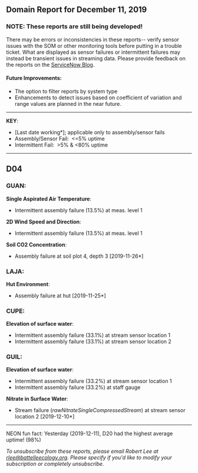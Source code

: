 ## Domain Report for December 11, 2019


### NOTE: These reports are still being developed!
There may be errors or inconsistencies in these reports-- verify sensor issues with the SOM or other monitoring tools before putting in a trouble ticket. What are displayed as sensor failures or intermittent failures may instead be transient issues in streaming data.
Please provide feedback on the reports on the [ServiceNow Blog](https://neon.service-now.com/community?id=community_blog&sys_id=9b4fbe8adbed734017ecf9041d9619be).

#### Future Improvements: 
 - The option to filter reports by system type 
 - Enhancements to detect issues based on coefficient of variation and range values are planned in the near future.

***

**KEY**:

 - [Last date working*]; applicable only to assembly/sensor fails
 - Assembly/Sensor Fail:&nbsp;&nbsp;<=5% uptime
 - Intermittent Fail:&nbsp;&nbsp;>5% & <80% uptime

***
## D04

### GUAN:

**Single Aspirated Air Temperature**:
 - Intermittent assembly failure (13.5%) at meas. level 1

**2D Wind Speed and Direction**:
 - Intermittent assembly failure (13.5%) at meas. level 1

**Soil CO2 Concentration**:
 - Assembly failure at soil plot 4, depth 3 [2019-11-26*]

### LAJA:

**Hut Environment**:
 - Assembly failure at hut [2019-11-25*]

### CUPE:

**Elevation of surface water**:
 - Intermittent assembly failure (33.1%) at stream sensor location 1
 - Intermittent assembly failure (33.1%) at stream sensor location 2

### GUIL:

**Elevation of surface water**:
 - Intermittent assembly failure (33.2%) at stream sensor location 1
 - Intermittent assembly failure (33.2%) at staff gauge

**Nitrate in Surface Water**:
 - Stream failure (_rawNitrateSingleCompressedStream_) at stream sensor location 2 [2019-12-10*]

***
NEON fun fact: Yesterday (2019-12-11), D20 had the highest average uptime! (98%)

_To unsubscribe from these reports, please email Robert Lee at rlee@battelleecology.org. Please specify if you'd like to modify your subscription or completely unsubscribe._
